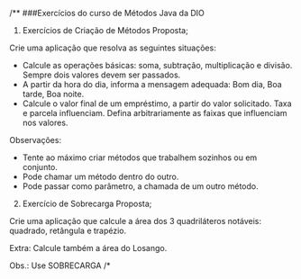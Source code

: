 /**
###Exercícios do curso de Métodos Java da DIO

1. Exercícios de Criação de Métodos
Proposta;

Crie uma aplicação que resolva as seguintes situações:
 - Calcule as operações básicas: soma, subtração, multiplicação e divisão. Sempre dois valores devem ser passados.
 - A partir da hora do dia, informa a mensagem adequada: Bom dia, Boa tarde, Boa noite.
 - Calcule o valor final de um empréstimo, a partir do valor solicitado. Taxa e parcela influenciam. Defina arbitrariamente as faixas que influenciam nos valores.

Observações:
 - Tente ao máximo criar métodos que trabalhem sozinhos ou em conjunto.
 - Pode chamar um método dentro do outro.
 - Pode passar como parâmetro, a chamada de um outro método.

2. Exercício de Sobrecarga
Proposta;

Crie uma aplicação que calcule a área dos 3 quadriláteros notáveis: quadrado, retângula e trapézio.

Extra: Calcule também a área do Losango.

Obs.: Use SOBRECARGA
 /*
  
